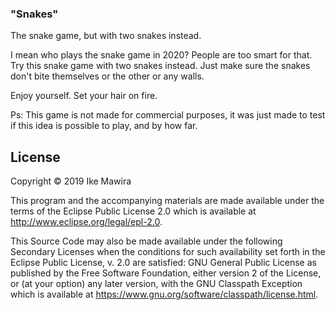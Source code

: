 ### "Snakes"

The snake game, but with two snakes instead.

I mean who plays the snake game in 2020? People are too smart for that. Try this snake game with two snakes instead.
Just make sure the snakes don't bite themselves or the other or any walls.

Enjoy yourself. Set your hair on fire.

Ps: This game is not made for commercial purposes, it was just made to test if this idea is possible to play, and by how far.

## License

Copyright © 2019 Ike Mawira

This program and the accompanying materials are made available under the
terms of the Eclipse Public License 2.0 which is available at
http://www.eclipse.org/legal/epl-2.0.

This Source Code may also be made available under the following Secondary
Licenses when the conditions for such availability set forth in the Eclipse
Public License, v. 2.0 are satisfied: GNU General Public License as published by
the Free Software Foundation, either version 2 of the License, or (at your
option) any later version, with the GNU Classpath Exception which is available
at https://www.gnu.org/software/classpath/license.html.
